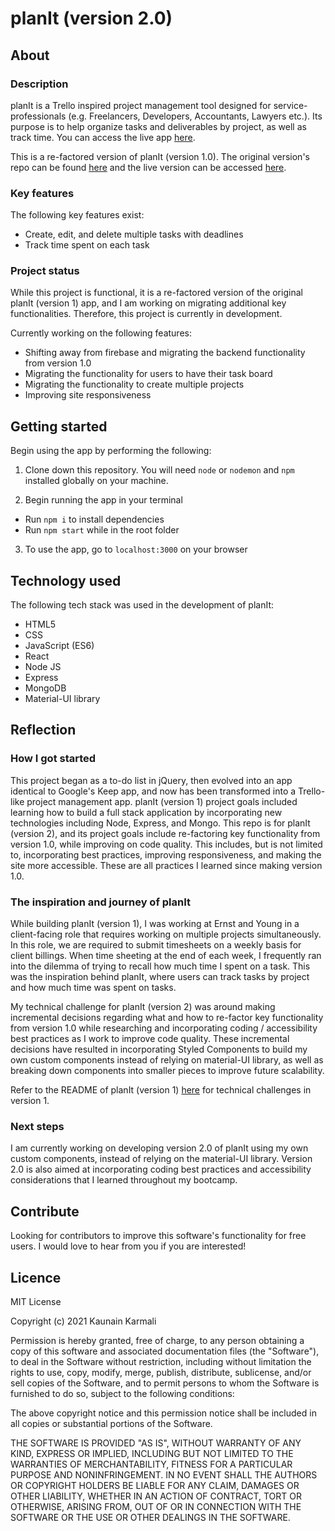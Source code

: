 # planIt (version 2.0)

## About

### Description

planIt is a Trello inspired project management tool designed for service-professionals (e.g. Freelancers, Developers, Accountants, Lawyers etc.). Its purpose is to help organize tasks and deliverables by project, as well as track time. You can access the live app [here](https://just-plan-it.netlify.app/).

This is a re-factored version of planIt (version 1.0). The original version's repo can be found [here](https://github.com/KaunainKarmali/planIt/tree/production) and the live version can be accessed [here](https://plan-it-v1.netlify.app/).

### Key features

The following key features exist:
* Create, edit, and delete multiple tasks with deadlines
* Track time spent on each task

### Project status

While this project is functional, it is a re-factored version of the original planIt (version 1) app, and I am working on migrating additional key functionalities. Therefore, this project is currently in development. 

Currently working on the following features:
* Shifting away from firebase and migrating the backend functionality from version 1.0
* Migrating the functionality for users to have their task board
* Migrating the functionality to create multiple projects
* Improving site responsiveness

## Getting started

Begin using the app by performing the following:

1. Clone down this repository. You will need `node` or `nodemon` and `npm` installed globally on your machine.

2. Begin running the app in your terminal
  * Run `npm i` to install dependencies
  * Run `npm start` while in the root folder

3. To use the app, go to `localhost:3000` on your browser

## Technology used

The following tech stack was used in the development of planIt:
* HTML5
* CSS
* JavaScript (ES6)
* React
* Node JS
* Express
* MongoDB
* Material-UI library

## Reflection

### How I got started

This project began as a to-do list in jQuery, then evolved into an app identical to Google's Keep app, and now has been transformed into a Trello-like project management app. planIt (version 1) project goals included learning how to build a full stack application by incorporating new technologies including Node, Express, and Mongo. This repo is for planIt (version 2), and its project goals include re-factoring key functionality from version 1.0, while improving on code quality. This includes, but is not limited to, incorporating best practices, improving responsiveness, and making the site more accessible. These are all practices I learned since making version 1.0. 

### The inspiration and journey of planIt

While building planIt (version 1), I was working at Ernst and Young in a client-facing role that requires working on multiple projects simultaneously. In this role, we are required to submit timesheets on a weekly basis for client billings. When time sheeting at the end of each week, I frequently ran into the dilemma of trying to recall how much time I spent on a task. This was the inspiration behind planIt, where users can track tasks by project and how much time was spent on tasks.

My technical challenge for planIt (version 2) was around making incremental decisions regarding what and how to re-factor key functionality from version 1.0 while researching and incorporating coding / accessibility best practices as I work to improve code quality. These incremental decisions have resulted in incorporating Styled Components to build my own custom components instead of relying on material-UI library, as well as breaking down components into smaller pieces to improve future scalability.  

Refer to the README of planIt (version 1) [here](https://github.com/KaunainKarmali/planIt/tree/production) for technical challenges in version 1. 

### Next steps

I am currently working on developing version 2.0 of planIt using my own custom components, instead of relying on the material-UI library. Version 2.0 is also aimed at incorporating coding best practices and accessibility considerations that I learned throughout my bootcamp.

## Contribute

Looking for contributors to improve this software's functionality for free users. I would love to hear from you if you are interested!

## Licence

MIT License

Copyright (c) 2021 Kaunain Karmali

Permission is hereby granted, free of charge, to any person obtaining a copy
of this software and associated documentation files (the "Software"), to deal
in the Software without restriction, including without limitation the rights
to use, copy, modify, merge, publish, distribute, sublicense, and/or sell
copies of the Software, and to permit persons to whom the Software is
furnished to do so, subject to the following conditions:

The above copyright notice and this permission notice shall be included in all
copies or substantial portions of the Software.

THE SOFTWARE IS PROVIDED "AS IS", WITHOUT WARRANTY OF ANY KIND, EXPRESS OR
IMPLIED, INCLUDING BUT NOT LIMITED TO THE WARRANTIES OF MERCHANTABILITY,
FITNESS FOR A PARTICULAR PURPOSE AND NONINFRINGEMENT. IN NO EVENT SHALL THE
AUTHORS OR COPYRIGHT HOLDERS BE LIABLE FOR ANY CLAIM, DAMAGES OR OTHER
LIABILITY, WHETHER IN AN ACTION OF CONTRACT, TORT OR OTHERWISE, ARISING FROM,
OUT OF OR IN CONNECTION WITH THE SOFTWARE OR THE USE OR OTHER DEALINGS IN THE
SOFTWARE.
